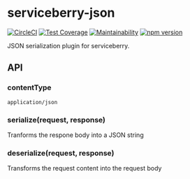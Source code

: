 serviceberry-json
=================

[![CircleCI](https://circleci.com/gh/bob-gray/serviceberry-json.svg?style=svg)](https://circleci.com/gh/bob-gray/serviceberry-json)
[![Test Coverage](https://api.codeclimate.com/v1/badges/5a3b692d2c6e70440cd0/test_coverage)](https://codeclimate.com/github/bob-gray/serviceberry-json/test_coverage)
[![Maintainability](https://api.codeclimate.com/v1/badges/5a3b692d2c6e70440cd0/maintainability)](https://codeclimate.com/github/bob-gray/serviceberry-json/maintainability)
[![npm version](https://badge.fury.io/js/serviceberry-json.svg)](https://badge.fury.io/js/serviceberry-json)

JSON serialization plugin for serviceberry.

API
---

### contentType

`application/json`

### serialize(request, response)

Tranforms the respone body into a JSON string

### deserialize(request, response)

Transforms the request content into the request body
